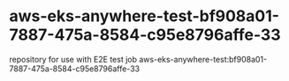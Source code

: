 # aws-eks-anywhere-test-bf908a01-7887-475a-8584-c95e8796affe-33
repository for use with E2E test job aws-eks-anywhere-test:bf908a01-7887-475a-8584-c95e8796affe-33
